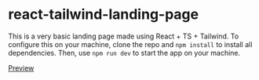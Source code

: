 # react-tailwind-landing-page

This is a very basic landing page made using React + TS + Tailwind.
To configure this on your machine, clone the repo and `npm install` to install all dependencies. Then, use `npm run dev` to start the app on your machine. 

[Preview](https://react-ts-landing-page.netlify.app)

